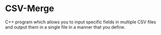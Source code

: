 # CSV-Merge
C++ program which allows you to input specific fields in multiple CSV files and output them in a single file in a manner that you define.
